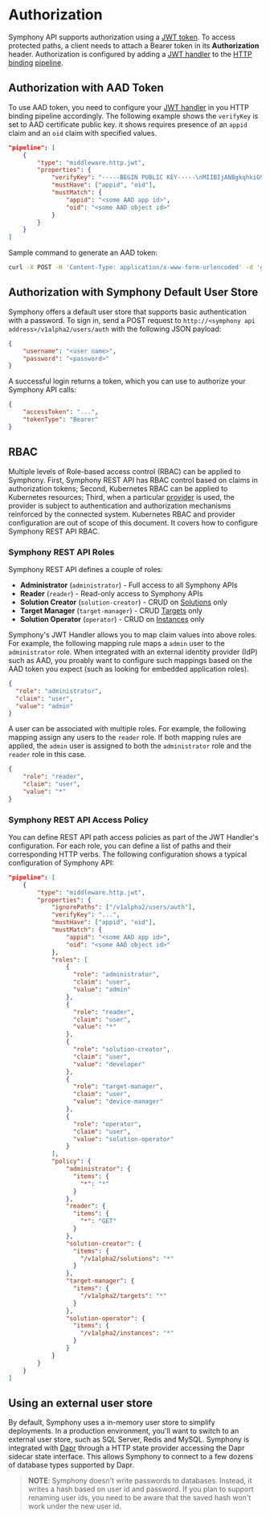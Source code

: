 # Authorization
Symphony API supports authorization using a [JWT token](https://jwt.io/). To access protected paths, a client needs to attach a Bearer token in its **Authorization** header. Authorization is configured by adding a [JWT handler](../bindings/jwt-handler.md) to the [HTTP binding](../bindings/http-binding.md) [pipeline](../bindings/http-binding.md#pipeline). 

## Authorization with AAD Token

To use AAD token, you need to configure your [JWT handler](../bindings/jwt-handler.md) in you HTTP binding pipeline accordingly. The following example shows the ```verifyKey``` is set to AAD certificate public key. it shows requires presence of an ```appid``` claim and an ```oid``` claim with specified values.

```json
"pipeline": [
    {
        "type": "middleware.http.jwt",                   
        "properties": {            
            "verifyKey": "-----BEGIN PUBLIC KEY-----\nMIIBIjANBgkqhkiG9w0BAQEFAAOCAQ8AMIIBCgKCAQEAsfsXMXWuO+dniLaIELa3\nPyqz9Y/rWff/AVrCAnFSdPHa8//Pmkbt/yq+6Z3u1o4gjRpKWnrjxIh8zDn1Z1RS\n26nkKcNg5xfWxR2K8CPbSbY8gMrp/4pZn7tgrEmoLMkwfgYaVC+4MiFEo1P2gd9m\nCdgIICaNeYkG1bIPTnaqquTM5KfT971MpuOVOdM1ysiejdcNDvEb7v284PYZkw2i\nmwqiBY3FR0sVG7jgKUotFvhd7TR5WsA20GS/6ZIkUUlLUbG/rXWGl0YjZLS/Uf4q\n8Hbo7u+7MaFn8B69F6YaFdDlXm/A0SpedVFWQFGzMsp43/6vEzjfrFDJVAYkwb6x\nUQIDAQAB\n-----END PUBLIC KEY-----\n",
            "mustHave": ["appid", "oid"],
            "mustMatch": {
                "appid": "<some AAD app id>",
                "oid": "<some AAD object id>"
            }
        }
    }
]
```

Sample command to generate an AAD token:
```bash
curl -X POST -H 'Content-Type: application/x-www-form-urlencoded' -d 'grant_type=client_credentials&client_id=<client-id>&resource=2ff814a6-3304-4ab8-85cb-cd0e6f879c1d&client_secret=<application-secret>' https://login.microsoftonline.com/<tenant-id>/oauth2/token
```

## Authorization with Symphony Default User Store
Symphony offers a default user store that supports basic authentication with a password. To sign in, send a POST request to ```http://<symphony api address>/v1alpha2/users/auth``` with the following JSON payload:
```json
{
    "username": "<user name>",
    "password": "<password>"
}
```
A successful login returns a token, which you can use to authorize your Symphony API calls:
```json
{
    "accessToken": "...",
    "tokenType": "Bearer"
}
```
## RBAC
Multiple levels of Role-based access control (RBAC) can be applied to Symphony. First, Symphony REST API has RBAC control based on claims in authorization tokens; Second, Kubernetes RBAC can be applied to Kubernetes resources; Third, when a particular [provider](../providers/providers.md) is used, the provider is subject to authentication and authorization mechanisms reinforced by the connected system. Kubernetes RBAC and provider configuration are out of scope of this document. It covers how to configure Symphony REST API RBAC.

### Symphony REST API Roles
Symphony REST API defines a couple of roles:
* **Administrator** (```administrator```) - Full access to all Symphony APIs
* **Reader** (```reader```) - Read-only access to Symphony APIs
* **Solution Creator** (```solution-creator```) - CRUD on [Solutions](../uom/solution.md) only
* **Target Manager** (```target-manager```) - CRUD [Targets](../uom/target.md) only
* **Solution Operator** (```operator```) - CRUD on [Instances](../uom/instance.md) only

Symphony's JWT Handler allows you to map claim values into above roles. For example, the following mapping rule maps a ```admin``` user to the ```administrator``` role. When integrated with an external identity provider (IdP) such as AAD, you proably want to configure such mappings based on the AAD token you expect (such as looking for embedded application roles).

```json
{
  "role": "administrator",
  "claim": "user",
  "value": "admin"
}
```
A user can be associated with multiple roles. For example, the following mapping assign any users to the ```reader``` role. If both mapping rules are applied, the ```admin``` user is assigned to both the ```administrator``` role and the ```reader``` role in this case.
```json
{
    "role": "reader",
    "claim": "user",
    "value": "*"
}
```
### Symphony REST API Access Policy

You can define REST API path access policies as part of the JWT Handler's configuration. For each role, you can define a list of paths and their corresponding HTTP verbs. The following configuration shows a typical configuration of Symphony API:

```json
"pipeline": [
    {
        "type": "middleware.http.jwt",                   
        "properties": {            
            "ignorePaths": ["/v1alpha2/users/auth"],
            "verifyKey": "...",
            "mustHave": ["appid", "oid"],
            "mustMatch": {
                "appid": "<some AAD app id>",
                "oid": "<some AAD object id>"
            },
            "roles": [
                {
                  "role": "administrator",
                  "claim": "user",
                  "value": "admin"
                },
                {
                  "role": "reader",
                  "claim": "user",
                  "value": "*"
                },
                {
                  "role": "solution-creator",
                  "claim": "user",
                  "value": "developer"
                },
                {
                  "role": "target-manager",
                  "claim": "user",
                  "value": "device-manager"
                },
                {
                  "role": "operator",
                  "claim": "user",
                  "value": "solution-operator"
                }
            ],
            "policy": {                
                "administrator": {
                  "items": {
                    "*": "*"                    
                  }
                },
                "reader": {
                  "items": {
                    "*": "GET"
                  }
                },
                "solution-creator": {
                  "items": {
                    "/v1alpha2/solutions": "*"
                  }
                },
                "target-manager": {
                  "items": {
                    "/v1alpha2/targets": "*"
                  }
                },
                "solution-operator": {
                  "items": {
                    "/v1alpha2/instances": "*"
                  }
                }                
            }
        }
    }
]
```
## Using an external user store
By default, Symphony uses a in-memory user store to simplify deployments. In a production environment, you'll want to switch to an external user store, such as SQL Server, Redis and MySQL. Symphony is integrated with [Dapr](https://dapr.io/) through a HTTP state provider accessing the Dapr sidecar state interface. This allows Symphony to connect to a few dozens of database types supported by Dapr.

> **NOTE**: Symphony doesn't write passwords to databases. Instead, it writes a hash based on user id and password. If you plan to support renaming user ids, you need to be aware that the saved hash won't work under the new user id.